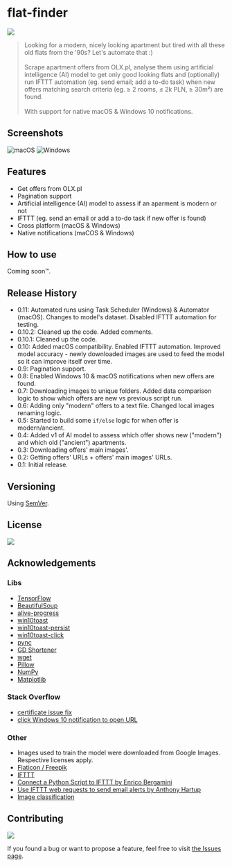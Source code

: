 # flat-finder

![](https://img.shields.io/badge/platform-Windows%20%7C%20macOS-blue)

>Looking for a modern, nicely looking apartment but tired with all these old flats from the '90s? Let's automate that :) <br><br> Scrape apartment offers from OLX․pl, analyse them using artificial intelligence (AI) model to get only good looking flats and (optionally) run IFTTT automation (eg. send email; add a to-do task) when new offers matching search criteria (eg. ≥ 2 rooms, ≤ 2k PLN, ≥ 30m²) are found. <br><br> With support for native macOS & Windows 10 notifications. 

## Screenshots

![macOS](https://user-images.githubusercontent.com/6877391/116890697-2e49e580-ac2e-11eb-968d-7146fd10e871.png)
![Windows](https://user-images.githubusercontent.com/6877391/116942708-65da8100-ac72-11eb-8023-6e4ae0161cc2.png)

## Features

- Get offers from OLX․pl
- Pagination support
- Artificial intelligence (AI) model to assess if an aparment is modern or not
- IFTTT (eg. send an email or add a to-do task if new offer is found)
- Cross platform (macOS & Windows)
- Native notifications (maCOS & Windows)

## How to use

Coming soon™.

<!-- ## Roadmap -->

<!-- - lorem ipsum  -->

## Release History

- 0.11: Automated runs using Task Scheduler (Windows) & Automator (macOS). Changes to model's dataset. Disabled IFTTT automation for testing.
- 0.10.2: Cleaned up the code. Added comments.
- 0.10.1: Cleaned up the code.
- 0.10: Added macOS compatibility. Enabled IFTTT automation. Improved model accuracy - newly downloaded images are used to feed the model so it can improve itself over time.
- 0.9: Pagination support.
- 0.8: Enabled Windows 10 & macOS notifications when new offers are found.
- 0.7: Downloading images to unique folders. Added data comparison logic to show which offers are new vs previous script run.
- 0.6: Adding only "modern" offers to a text file. Changed local images renaming logic.
- 0.5: Started to build some `if/else` logic for when offer is modern/ancient. 
- 0.4: Added v1 of AI model to assess which offer shows new ("modern") and which old ("ancient") apartments.
- 0.3: Downloading offers' main images'.
- 0.2: Getting offers' URLs + offers' main images' URLs.
- 0.1: Initial release.

## Versioning

Using [SemVer](http://semver.org/).

## License
![](https://img.shields.io/github/license/vardecab/flat-finder)

<!-- GNU General Public License v3.0 -->
<!-- GNU General Public License v3.0, see [LICENSE.md](https://github.com/vardecab/PROJECT/blob/master/LICENSE). -->

## Acknowledgements

### Libs
- [TensorFlow](https://github.com/tensorflow/tensorflow)
- [BeautifulSoup](https://www.crummy.com/software/BeautifulSoup/)
- [alive-progress](https://github.com/rsalmei/alive-progress)
- [win10toast](https://github.com/jithurjacob/Windows-10-Toast-Notifications)
- [win10toast-persist](https://github.com/tnthieding/Windows-10-Toast-Notifications)
- [win10toast-click](https://github.com/vardecab/win10toast-click)
- [pync](https://github.com/SeTeM/pync)
- [GD Shortener](https://github.com/torre76/gd_shortener) 
- [wget](https://pypi.org/project/wget/)
- [Pillow](https://python-pillow.org/)
- [NumPy](https://numpy.org/)
- [Matplotlib](https://matplotlib.org/)
<!-- - [termcolor](https://pypi.org/project/termcolor/) -->

### Stack Overflow
- [certificate issue fix](https://stackoverflow.com/questions/52805115/certificate-verify-failed-unable-to-get-local-issuer-certificate)
- [click Windows 10 notification to open URL](https://stackoverflow.com/questions/63867448/interactive-notification-windows-10-using-python)

### Other
- Images used to train the model were downloaded from Google Images. Respective licenses apply.
- [Flaticon / Freepik](https://www.flaticon.com/)
- [IFTTT](https://ifttt.com/) 
- [Connect a Python Script to IFTTT by Enrico Bergamini](https://medium.com/mai-piu-senza/connect-a-python-script-to-ifttt-8ee0240bb3aa)
- [Use IFTTT web requests to send email alerts by Anthony Hartup](https://anthscomputercave.com/tutorials/ifttt/using_ifttt_web_request_email.html)
- [Image classification](https://www.tensorflow.org/tutorials/images/classification)

## Contributing

![](https://img.shields.io/github/issues/vardecab/flat-finder)

If you found a bug or want to propose a feature, feel free to visit [the Issues page](https://github.com/vardecab/flat-scraper/issues).